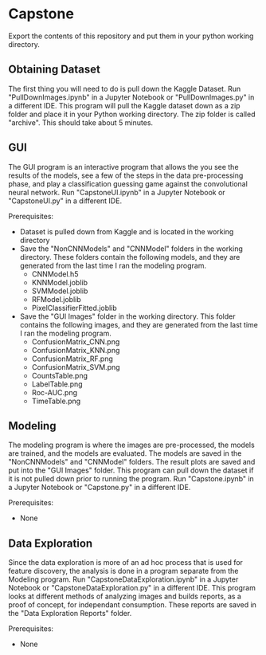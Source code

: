 # Capstone
Export the contents of this repository and put them in your python working directory.


## Obtaining Dataset
The first thing you will need to do is pull down the Kaggle Dataset. Run "PullDownImages.ipynb" in a Jupyter Notebook or "PullDownImages.py" in a different IDE.
This program will pull the Kaggle dataset down as a zip folder and place it in your Python working directory. The zip folder is called "archive".
This should take about 5 minutes.

## GUI
The GUI program is an interactive program that allows the you see the results of the models, see a few of the steps in the data pre-processing phase, and play a classification guessing game against the convolutional neural network. Run "CapstoneUI.ipynb" in a Jupyter Notebook or "CapstoneUI.py" in a different IDE.

Prerequisites:
  * Dataset is pulled down from Kaggle and is located in the working directory
  * Save the "NonCNNModels" and "CNNModel" folders in the working directory. These folders contain the following models, and they are generated from the last time I ran the modeling program. 
     - CNNModel.h5
     - KNNModel.joblib
     - SVMModel.joblib
     - RFModel.joblib
     - PixelClassifierFitted.joblib
  * Save the "GUI Images" folder in the working directory. This folder contains the following images, and they are generated from the last time I ran the modeling program.
     - ConfusionMatrix_CNN.png
     - ConfusionMatrix_KNN.png
     - ConfusionMatrix_RF.png
     - ConfusionMatrix_SVM.png
     - CountsTable.png
     - LabelTable.png
     - Roc-AUC.png
     - TimeTable.png

## Modeling
The modeling program is where the images are pre-processed, the models are trained, and the models are evaluated. The models are saved in the "NonCNNModels" and "CNNModel" folders. The result plots are saved and put into the "GUI Images" folder. This program can pull down the dataset if it is not pulled down prior to running the program. Run "Capstone.ipynb" in a Jupyter Notebook or "Capstone.py" in a different IDE.

Prerequisites:
  * None
 
## Data Exploration
Since the data exploration is more of an ad hoc process that is used for feature discovery, the analysis is done in a program separate from the Modeling program. Run "CapstoneDataExploration.ipynb" in a Jupyter Notebook or "CapstoneDataExploration.py" in a different IDE. This program looks at different methods of analyzing images and builds reports, as a proof of concept, for independant consumption. These reports are saved in the "Data Exploration Reports" folder. 

Prerequisites:
  * None





